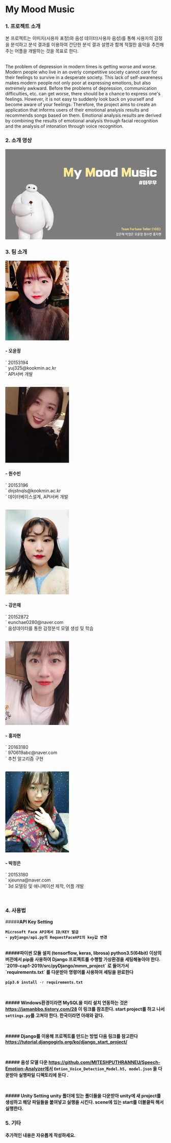 ﻿# My Mood Music


### 1. 프로젝트 소개

  본 프로젝트는 이미지(사용자 표정)와 음성 데이터(사용자 음성)를 통해 사용자의 감정을 분석하고 분석 결과를 이용하여 간단한 분석 결과 설명과 함께 적절한 음악을 추천해주는 어플을 개발하는 것을 목표로 한다.
  
  <br/>
  The problem of depression in modern times is getting worse and worse. Modern people who live in an overly competitive society cannot care for their feelings to survive in a desperate society.
  This lack of self-awareness makes modern people not only poor at expressing emotions, but also extremely awkward. Before the problems of depression, communication difficulties, etc. can get worse, there should be a chance to express one's feelings.
  However, it is not easy to suddenly look back on yourself and become aware of your feelings.
  Therefore, the project aims to create an application that informs users of their emotional analysis results and recommends songs based on them.
  Emotional analysis results are derived by combining the results of emotional analysis through facial recognition and the analysis of intonation through voice recognition.

### 2. 소개 영상

[![video](./image/video.png)](https://youtu.be/4S6KBMRbfgc)


### 3. 팀 소개


<img src="./image/오윤정.jpg" width="200" height="250">


<h4> - 오윤정  </h4>
<p>` 20153194 <br>
  ` yuj325@kookmin.ac.kr <br>
  ` API서버 개발  </p>
  <br>
  
<img src="./image/원수빈.jpg" width="200">

<h4> - 원수빈 </h4>  
<p>` 20153196   <br>
  ` dnjstnqls@kookmin.ac.kr  <br>
  ` 데이터베이스설계, API서버 개발    </p>
   <br>
  
<img src="./image/강은채.jpg" width="200">

<h4> - 강은채  </h4>  
<p>`  20152872   <br>
  ` eunchae0280@naver.com  <br>
  ` 음성데이터를 통한 감정분석 모델 생성 및 학습     </p>
   <br>
   
<img src="./image/홍자현.jpg" width="200">

<h4> - 홍자현  </h4>
<p>`  20163180   <br>
  ` 970619abc@naver.com    <br>
  ` 추천 알고리즘 구현       </p>
  <br>
  
<img src="./image/박정은.jpg" width="200">

<h4> - 박정은  </h4>
<p>`  20153180   <br>
  ` xjeunna@naver.com   <br>
  ` 3d 모델링 및 애니메이션 제작, 어플 개발     </p>
  <br>
  

### 4. 사용법

#####<b>API Key Setting
```
Microsoft Face API에서 ID/KEY 발급
- pyDjango/api.py의 RequestFaceAPI의 key값 변경
```
<br/>
#####<b>파이썬 모듈 설치 (tensorflow, keras, librosa)
python3.5(64bit) 이상의 버전에서 pip을 사용하여 Django 프로젝트를 수행할 가상환경을 세팅해놓아야 한다.
`2019-cap1-2019/src/pyDjango/mmm_project` 로 들어가서 `requirements.txt` 를 다운받아  명령어를 사용하여 세팅을 완료한다

```bash
pip3.6 install -r requirements.txt 
```
<br/>

#####<b> Windows환경이라면 MySQL을 미리 설치
연동하는 것은 https://jamanbbo.tistory.com/28 이 링크를 참조한다.
start project를 하고 나서 `settings.py`를 고쳐야 한다. 
한국이라면 아래와 같다.

<br/>

#####<b> Django를 이용해 프로젝트를 만드는 방법
다음 링크를 참고한다
https://tutorial.djangogirls.org/ko/django_start_project/

<br/>

#####<b> 음성 모델 다운
https://github.com/MITESHPUTHRANNEU/Speech-Emotion-Analyzer에서 `Emtion_Voice_Detection_Model.h5, model.json` 을 다운받아 실행파일 디렉토리에 둔다 .

<br/>

#####<b> Unity Setting
unity 폴더에 있는 폴더들을 다운받아 unity에 새 project를 생성하고 해당 파일들을 붙여넣고 실행을 시킨다. scene에 있는 start를 더블클릭 해서 실행한다.

### 5. 기타

추가적인 내용은 자유롭게 작성하세요.
